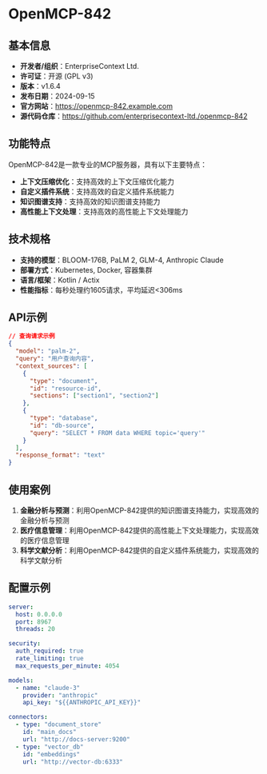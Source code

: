 # OpenMCP-842

## 基本信息

- **开发者/组织**：EnterpriseContext Ltd.
- **许可证**：开源 (GPL v3)
- **版本**：v1.6.4
- **发布日期**：2024-09-15
- **官方网站**：https://openmcp-842.example.com
- **源代码仓库**：https://github.com/enterprisecontext-ltd./openmcp-842

## 功能特点

OpenMCP-842是一款专业的MCP服务器，具有以下主要特点：

- **上下文压缩优化**：支持高效的上下文压缩优化能力
- **自定义插件系统**：支持高效的自定义插件系统能力
- **知识图谱支持**：支持高效的知识图谱支持能力
- **高性能上下文处理**：支持高效的高性能上下文处理能力


## 技术规格

- **支持的模型**：BLOOM-176B, PaLM 2, GLM-4, Anthropic Claude
- **部署方式**：Kubernetes, Docker, 容器集群
- **语言/框架**：Kotlin / Actix
- **性能指标**：每秒处理约1605请求，平均延迟<306ms

## API示例

```json
// 查询请求示例
{
  "model": "palm-2",
  "query": "用户查询内容",
  "context_sources": [
    {
      "type": "document",
      "id": "resource-id",
      "sections": ["section1", "section2"]
    },
    {
      "type": "database",
      "id": "db-source",
      "query": "SELECT * FROM data WHERE topic='query'"
    }
  ],
  "response_format": "text"
}
```

## 使用案例

1. **金融分析与预测**：利用OpenMCP-842提供的知识图谱支持能力，实现高效的金融分析与预测
2. **医疗信息管理**：利用OpenMCP-842提供的高性能上下文处理能力，实现高效的医疗信息管理
3. **科学文献分析**：利用OpenMCP-842提供的自定义插件系统能力，实现高效的科学文献分析


## 配置示例

```yaml
server:
  host: 0.0.0.0
  port: 8967
  threads: 20

security:
  auth_required: true
  rate_limiting: true
  max_requests_per_minute: 4054

models:
  - name: "claude-3"
    provider: "anthropic"
    api_key: "${{ANTHROPIC_API_KEY}}"

connectors:
  - type: "document_store"
    id: "main_docs"
    url: "http://docs-server:9200"
  - type: "vector_db"
    id: "embeddings"
    url: "http://vector-db:6333"
```